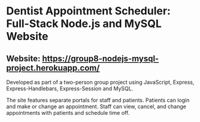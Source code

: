 #   Dentist Appointment Scheduler: Full-Stack Node.js and MySQL Website

## Website: https://group8-nodejs-mysql-project.herokuapp.com/

Developed as part of a two-person group project using JavaScript, Express, Express-Handlebars, Express-Session and MySQL.

The site features separate portals for staff and patients. Patients can login and make or change an appointment. Staff can view, cancel, and change appointments with patients and schedule time off.


